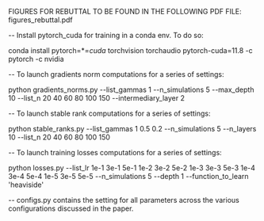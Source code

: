 FIGURES FOR REBUTTAL TO BE FOUND IN THE FOLLOWING PDF FILE: figures_rebuttal.pdf


-- Install pytorch_cuda for training in a conda env. To do so:

conda install pytorch=*=*cuda* torchvision torchaudio pytorch-cuda=11.8 -c pytorch -c nvidia 

-- To launch gradients norm computations for a series of settings:

python gradients_norms.py --list_gammas 1 --n_simulations 5 --max_depth 10 --list_n 20 40 60 80 100 150 --intermediary_layer 2

-- To launch stable rank computations for a series of settings:

python stable_ranks.py --list_gammas 1 0.5 0.2 --n_simulations 5 --n_layers 10 --list_n 20 40 60 80 100 150

-- To launch training losses computations for a series of settings:

python losses.py --list_lr 1e-1 3e-1 5e-1 1e-2 3e-2 5e-2 1e-3 3e-3 5e-3 1e-4 3e-4 5e-4 1e-5 3e-5 5e-5 --n_simulations 5 --depth 1 --function_to_learn 'heaviside'

-- configs.py contains the setting for all parameters across the various configurations discussed in the paper.
